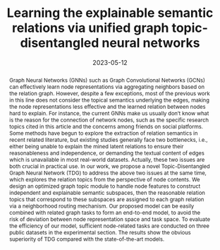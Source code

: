 ---
title: "Learning the explainable semantic relations via unified graph topic-disentangled neural networks"
authors:
- Likang Wu
- Hongke Zhao
- Zhi Li
- Zhenya Huang
- Qi Liu
- Enhong Chen

date: "2023-05-12"
doi: "10.1145/3589964"

publication_types: ["article-journal"]
publication: "ACM Transactions on Knowledge Discovery from Data"
publication_short: "ACM TKDD"

abstract: Graph Neural Networks (GNNs) such as Graph Convolutional Networks (GCNs) can effectively learn node representations via aggregating neighbors based on the relation graph. However, despite a few exceptions, most of the previous work in this line does not consider the topical semantics underlying the edges, making the node representations less effective and the learned relation between nodes hard to explain. For instance, the current GNNs make us usually don’t know what is the reason for the connection of network nodes, such as the specific research topics cited in this article and the concerns among friends on social platforms. Some methods have begun to explore the extraction of relation semantics in recent related literature, but existing studies generally face two bottlenecks, i.e., either being unable to explain the mined latent relations to ensure their reasonableness and independence, or demanding the textual content of edges which is unavailable in most real-world datasets. Actually, these two issues are both crucial in practical use. In our work, we propose a novel Topic-Disentangled Graph Neural Network (TDG) to address the above two issues at the same time, which explores the relation topics from the perspective of node contents. We design an optimized graph topic module to handle node features to construct independent and explainable semantic subspaces, then the reasonable relation topics that correspond to these subspaces are assigned to each graph relation via a neighborhood routing mechanism. Our proposed model can be easily combined with related graph tasks to form an end-to-end model, to avoid the risk of deviation between node representation space and task space. To evaluate the efficiency of our model, sufficient node-related tasks are conducted on three public datasets in the experimental section. The results show the obvious superiority of TDG compared with the state-of-the-art models.

---